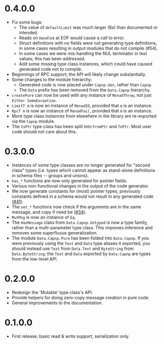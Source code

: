 # 0.4.0.0

* Fix some bugs:
  * The value of `defaultLimit` was much larger (8x) than documented or
    intended.
  * Reads on `Handle`s at EOF would cause a call to error.
  * Struct definitions with no fields were not generating type
    definitions, in some cases resulting in output modules that do
    not compile (#54).
  * In some cases we were mis-handling the NUL terminator in text
    values; this has been addressed.
  * Add some missing type class instances, which could have caused
    generated code not to compile.
* Beginnings of RPC support; the API will likely change substantially.
* Some changes to the module hierarchy:
  * Generated code is now placed under `Capnp.Gen`, rather than `Capnp`.
  * The `Data` prefix has been removed from the `Data.Capnp` hierarchy.
* `createPure` can now be used with any instance of `MonadThrow`, not
  just `Either SomeException`.
* `LimitT m` is now an instance of `MonadIO`, provided that `m` is an
  instance.
* `RpcT m` is now an instance of `MonadFail`, provided that `m` is an
  instance.
* More type class instances from elsewhere in the library are
  re-exported via the `Capnp` module.
* The `IsPtr` type class has been split into `FromPtr` and `ToPtr`. Most
  user code should not care about this.

# 0.3.0.0

* Instances of some type classes are no longer generated for "second
  class" types (i.e. types which cannot appear as stand-alone
  definitions in schema files -- groups and unions).
* `has_*` functions are now only generated for pointer fields.
* Various non-functional changes in the output of the code generator.
* We now generate constants for (most) pointer types; previously
  constants defined in a schema would not result in any generated code
  ([#41][issue41]).
* The `set_*` functions now check if the arguments are in the same
  message, and copy if need be ([#34][issue34]).
* `MutMsg` is now an instance of `Eq`.
* The `HasMessage` class from `Data.Capnp.Untyped` is now a type family,
  rather than a multi-parameter type class. This improves inference and
  removes some superfluous generalization.
* The module `Data.Capnp.Pure` has been folded into `Data.Capnp`. If you
  were previously using the `Text` and `Data` type aliases it exported,
  you should instead use `Text` from `Data.Text` and `ByteString` from
  `Data.ByteString`; the `Text` and `Data` exported by `Data.Capnp` are
  types from the low-level API.

# 0.2.0.0

* Redesign the 'Mutable' type class's API.
* Provide helpers for doing zero-copy message creation in pure code.
* General improvements to the documentation.

# 0.1.0.0

* First release; basic read & write support, serialization only.

[issue41]: https://github.com/zenhack/haskell-capnp/issues/41
[issue34]: https://github.com/zenhack/haskell-capnp/issues/34
